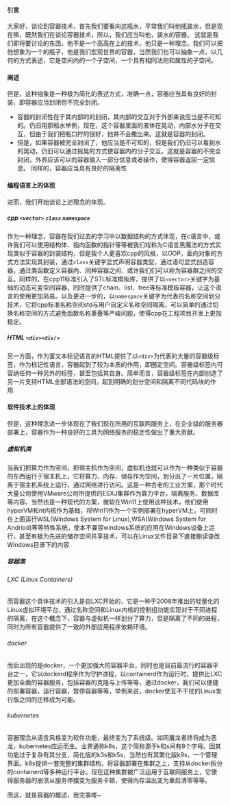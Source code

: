 #### 引言
大家好，谈论到容器技术，首先我们要看向这瓶水，平常我们叫他瓶装水，但是现在嘛，既然我们在谈论容器技术，所以，我们应当叫他，装水的容器。
这就是我们即将要讨论的东西，他不是一个高高在上的技术，他只是一种理念。我们可以把他想象为一个的瓶子，他是我们宏观世界的容器，当然我们也可以抽象一点，以几何的方式表述，它是空间内的一个子空间，一个具有相同法则和属性的子空间。
#### 阐述
但是，这种抽象是一种极为简化的表述方式，准确一点，容器应当具有良好的封装，即容器应当封闭但不完全封闭。
- 容器的封闭性在于其内部的的封闭，其内部的交互对于外部来说应当是不可知的。仍旧用那瓶水举例，现在，这个容器里面的液体在晃动，内部水分子在交互，但由于我们把瓶口拧的很好，他并不会撒出来。这就是容器的封闭。
- 但是，如果容器被完全封闭了，他应当是不可知的，但是我们仍旧可以看到水的晃动，仍旧可以通过摇晃的方式使容器内的分子交互。这就是容器的不完全封闭，外界应该可以向容器输入一部分信息或者操作，使得容器返回一定信息。
同样的，容器应当具有良好的隔离性
#### 编程语言上的体现
进而，我们开始谈论上述理念的体现。
##### cpp `<vector>` `class` `namespace`
作为一种理念，容器在我们过去的学习中以数据结构的方式体现，在c语言中，或许我们可以使用结构体、指向函数的指针等等被我们戏称为C语言黑魔法的方式实现类似于容器的封装结构，但是我个人更喜欢cpp的风格，以OOP，面向对象的方式方法实现其封装，通过`class`关键字显式声明容器类型，通过语句显式创造容器，通过类函数定义容器内、同种容器之间、或许我们们可以称为容器群之间的交互。同样的，在cpp11标准引入了STL标准模板库，提供了以`<vector>`关键字为基础的动态可变空间容器，同时提供了chain、list、tree等标准模板容器，让这个语言的使用更加简易。以及更进一步的，以`namespace`关键字为代表的名称空间划分技术，它将cpp标准名称空间std与用户自定义名称空间隔离，可以简单的通过切换名称空间的方式避免函数名称重叠等严峻问题，使得cpp在工程项目开发上更加稳定。
##### HTML `<div><div/>`
另一方面，作为富文本标记语言的HTML提供了以`<div>`为代表的大量的容器级标签，作为标记性语言，容器起到了较为本质的作用，即圈定空间。容器级标签内可容纳任何一种另外的标签，甚至包括其自身。简单而言，容器级标签在内部创造了另一片支持HTML全部语法的空间，起到明确的划分空间和隔离不同代码块的作用.
#### 软件技术上的体现
但是，这种理念进一步体现在了我们现在所用的互联网服务上，在企业级的服务器部署上，容器作为一种良好的工具为网络服务的稳定性做出了重大贡献。
##### 虚拟机类
 当我们把算力作为空间，把宿主机作为空间，虚拟机也就可以作为一种类似于容器的东西运行于宿主机上，它将算力、内存、储存作为空间，划分出了一片位置，隔离于宿主机系统上运行，通过网络进行访问。这是一种古老的工业方案，那个时代大量公司使用VMware公司所提供的ESXJ集群作为算力平台，隔离服务、数据库等内容。当然也是一种现代的方案，微软在Win11上使用这种技术，他们使用hyperVM和nt内核作为基础，将Win11作为一个实例部署在hyperVM上，可同时在上面运行WSL(Windows System for Linux),WSA(Windows System for Andriod)等等特殊系统，使本不兼容windows系统的应用在Windows设备上运行，甚至有极为先进的储存空间共享技术，可以在Linux文件目录下直接删读查改Windows目录下的内容
##### 容器类
###### LXC (Linux Containers)
而容器这个具体技术的引入是自LXC开始的，它是一种于2008年推出的轻量化的Linux虚拟环境平台，通过名称空间和Linux内核的控制组功能实现对于不同进程的隔离，在这个概念下，容器与虚拟机一样划分了算力，但是隔离了不同的进程，同时为所有容器提供了一致的外部应用程序依赖环境。
###### docker
而后出现的是docker，一个更加强大的容器平台，同时也是目前最流行的容器平台之一，它以dockerd程序作为守护进程，以containerd作为运行时，提供比LXC更加全面的容器服务，包括容器的克隆与上传等等，通过docker，我们可以便捷的部署容器，运行容器，暂停容器等等，举例来说，docker使互不干扰的Linux发行版之间的迁移成为可能。
###### kubernetes
容器理念从语言风格变为软件功能，最终变为了系统级。如同屠龙者终将成为恶龙，kubernetes应运而生。业界通称k8s，这个简称源于k和s间有8个字母。因其功能过于复杂有其分支，简化版的k3s和k5s，当然也有其繁化版k9s，一个管理界面。k8s提供一套完整的集群结构，将容器部署在集群之上，支持从docker拆分的containerd等多种运行平台。现在这种集群被广泛运用于互联网服务上，它使得服务器的崩溃从服务停摆变为服务卡顿，使得内存溢出变为重启清零等等。

而这，就是容器的概述，我完事喽~
